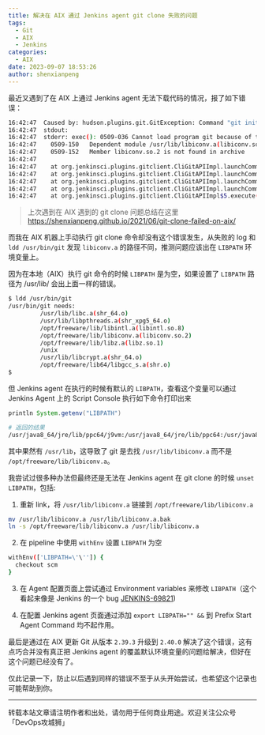 ```yaml
---
title: 解决在 AIX 通过 Jenkins agent git clone 失败的问题
tags:
  - Git
  - AIX
  - Jenkins
categories:
  - AIX
date: 2023-09-07 18:53:26
author: shenxianpeng
---
```


最近又遇到了在 AIX 上通过 Jenkins agent 无法下载代码的情况，报了如下错误：

```bash
16:42:47  Caused by: hudson.plugins.git.GitException: Command "git init /disk1/agent/workspace/e_feature-aix-ci-build" returned status code 255:
16:42:47  stdout: 
16:42:47  stderr: exec(): 0509-036 Cannot load program git because of the following errors:
16:42:47  	0509-150   Dependent module /usr/lib/libiconv.a(libiconv.so.2) could not be loaded.
16:42:47  	0509-152   Member libiconv.so.2 is not found in archive 
16:42:47  
16:42:47  	at org.jenkinsci.plugins.gitclient.CliGitAPIImpl.launchCommandIn(CliGitAPIImpl.java:2734)
16:42:47  	at org.jenkinsci.plugins.gitclient.CliGitAPIImpl.launchCommandIn(CliGitAPIImpl.java:2660)
16:42:47  	at org.jenkinsci.plugins.gitclient.CliGitAPIImpl.launchCommandIn(CliGitAPIImpl.java:2656)
16:42:47  	at org.jenkinsci.plugins.gitclient.CliGitAPIImpl.launchCommand(CliGitAPIImpl.java:1981)
16:42:47  	at org.jenkinsci.plugins.gitclient.CliGitAPIImpl$5.execute(CliGitAPIImpl.java:1047)
```

> 上次遇到在 AIX 遇到的 git clone 问题总结在这里 https://shenxianpeng.github.io/2021/06/git-clone-failed-on-aix/

而我在 AIX 机器上手动执行 git clone 命令却没有这个错误发生，从失败的 log 和 `ldd /usr/bin/git` 发现 `libiconv.a` 的路径不同，推测问题应该出在 `LIBPATH` 环境变量上。

因为在本地（AIX）执行 git 命令的时候 `LIBPATH` 是为空，如果设置了 `LIBPATH` 路径为 /usr/lib/ 会出上面一样的错误。

```bash
$ ldd /usr/bin/git
/usr/bin/git needs:
         /usr/lib/libc.a(shr_64.o)
         /usr/lib/libpthreads.a(shr_xpg5_64.o)
         /opt/freeware/lib/libintl.a(libintl.so.8)
         /opt/freeware/lib/libiconv.a(libiconv.so.2)
         /opt/freeware/lib/libz.a(libz.so.1)
         /unix
         /usr/lib/libcrypt.a(shr_64.o)
         /opt/freeware/lib64/libgcc_s.a(shr.o)
$
```

但 Jenkins agent 在执行的时候有默认的 `LIBPATH`，查看这个变量可以通过 Jenkins Agent 上的 Script Console 执行如下命令打印出来

```groovy
println System.getenv("LIBPATH")
```

```bash
# 返回的结果 
/usr/java8_64/jre/lib/ppc64/j9vm:/usr/java8_64/jre/lib/ppc64:/usr/java8_64/jre/../lib/ppc64:/usr/java8_64/jre/lib/icc:/usr/lib
```

其中果然有 `/usr/lib`，这导致了 git 是去找 `/usr/lib/libiconv.a` 而不是 `/opt/freeware/lib/libiconv.a`。

我尝试过很多种办法但最终还是无法在 Jenkins agent 在 git clone 的时候 `unset LIBPATH`，包括: 

1. 重新 link，将 `/usr/lib/libiconv.a` 链接到 `/opt/freeware/lib/libiconv.a`

```bash
mv /usr/lib/libiconv.a /usr/lib/libiconv.a.bak
ln -s /opt/freeware/lib/libiconv.a /usr/lib/libiconv.a
```

2. 在 pipeline 中使用 `withEnv` 设置 `LIBPATH` 为空

```bash
withEnv(['LIBPATH=\'\'']) {
  checkout scm
}
```

3. 在 Agent 配置页面上尝试通过 Environment variables 来修改 `LIBPATH`（这个看起来像是 Jenkins 的一个 bug [JENKINS-69821](https://issues.jenkins.io/browse/JENKINS-69821))


4. 在配置 Jenkins agent 页面通过添加 `export LIBPATH="" &&` 到 Prefix Start Agent Command 均不起作用。


最后是通过在 AIX 更新 Git 从版本 `2.39.3` 升级到 `2.40.0` 解决了这个错误，这有点巧合并没有真正把 Jenkins agent 的覆盖默认环境变量的问题给解决，但好在这个问题已经没有了。

仅此记录一下，防止以后遇到同样的错误不至于从头开始尝试，也希望这个记录也可能帮助到你。

---

转载本站文章请注明作者和出处，请勿用于任何商业用途。欢迎关注公众号「DevOps攻城狮」
